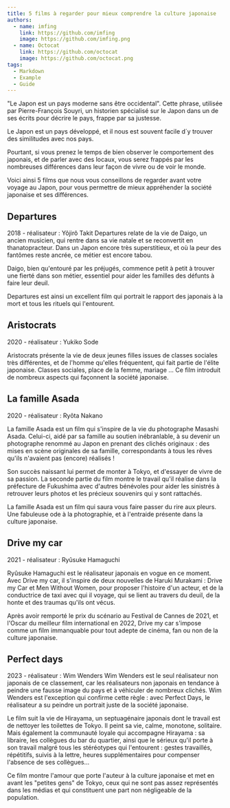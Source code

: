 ```yaml
---
title: 5 films à regarder pour mieux comprendre la culture japonaise
authors:
  - name: imfing
    link: https://github.com/imfing
    image: https://github.com/imfing.png
  - name: Octocat
    link: https://github.com/octocat
    image: https://github.com/octocat.png
tags:
  - Markdown
  - Example
  - Guide
---
```


"Le Japon est un pays moderne sans être occidental". Cette phrase, utilisée par Pierre-François Souyri, un historien spécialisé sur le Japon dans un de ses écrits pour décrire le pays, frappe par sa justesse.

Le Japon est un pays développé, et il nous est souvent facile d´y trouver des similitudes avec nos pays.

Pourtant, si vous prenez le temps de bien observer le comportement des japonais, et de parler avec des locaux, vous serez frappés par les nombreuses différences dans leur façon de vivre ou de voir le monde.

Voici ainsi 5 films que nous vous conseillons de regarder avant votre voyage au Japon, pour vous permettre de mieux appréhender la société japonaise et ses différences.

## Departures

2018 - réalisateur : Yôjirô Takit
Departures relate de la vie de Daigo, un ancien musicien, qui rentre dans sa vie natale et se reconvertit en thanatopracteur. Dans un Japon encore très superstitieux, et où la peur des fantômes reste ancrée, ce métier est encore tabou.

Daigo, bien qu'entouré par les préjugés, commence petit à petit à trouver une fierté dans son métier, essentiel pour aider les familles des défunts à faire leur deuil.

Departures est ainsi un excellent film qui portrait le rapport des japonais à la mort et tous les rituels qui l'entourent.

## Aristocrats

2020 - réalisateur : Yukiko Sode

Aristocrats présente la vie de deux jeunes filles issues de classes sociales très différentes, et de l'homme qu'elles fréquentent, qui fait partie de l'élite japonaise.
Classes sociales, place de la femme, mariage ... Ce film introduit de nombreux aspects qui façonnent la société japonaise.

## La famille Asada

2020 - réalisateur : Ryôta Nakano

La famille Asada est un film qui s'inspire de la vie du photographe Masashi Asada. Celui-ci, aidé par sa famille au soutien inébranlable, à su devenir un photographe renommé au Japon en prenant des clichés originaux : des mises en scène originales de sa famille, correspondants à tous les rêves qu'ils n'avaient pas (encore) réalisés !

Son succès naissant lui permet de monter à Tokyo, et d'essayer de vivre de sa passion. La seconde partie du film montre le travail qu'il réalise dans la préfecture de Fukushima avec d'autres bénévoles pour aider les sinistrés à retrouver leurs photos et les précieux souvenirs qui y sont rattachés.

La famille Asada est un film qui saura vous faire passer du rire aux pleurs. Une fabuleuse ode à la photographie, et à l'entraide présente dans la culture japonaise.  

## Drive my car

2021 - réalisateur : Ryûsuke Hamaguchi

Ryûsuke Hamaguchi est le réalisateur japonais en vogue en ce moment. Avec Drive my car, il s'inspire de deux nouvelles de Haruki Murakami : Drive my Car et Men Without Women, pour proposer l'histoire d'un acteur, et de la conductrice de taxi avec qui il voyage, qui se lient au travers du deuil, de la honte et des traumas qu'ils ont vécus.

Après avoir remporté le prix du scénario au Festival de Cannes de 2021, et l'Oscar du meilleur film international en 2022, Drive my car s'impose comme un film immanquable pour tout adepte de cinéma, fan ou non de la culture japonaise.

## Perfect days

2023 - réalisateur : Wim Wenders
Wim Wenders est le seul réalisateur non japonais de ce classement, car les réalisateurs non japonais en tendance à peindre une fausse image du pays et à véhiculer de nombreux clichés. Wim Wenders est l'exception qui confirme cette règle : avec Perfect Days, le réalisateur a su peindre un portrait juste de la société japonaise.  

Le film suit la vie de Hirayama, un septuagénaire japonais dont le travail est de nettoyer les toilettes de Tokyo. Il peint sa vie, calme, monotone, solitaire. Mais également la communauté loyale qui accompagne Hirayama : sa libraire, les collègues du bar du quartier, ainsi que le sérieux qu'il porte à son travail malgré tous les stéréotypes qui l'entourent : gestes travaillés, répétitifs, suivis à la lettre, heures supplémentaires pour compenser l'absence de ses collègues...

Ce film montre l'amour que porte l'auteur à la culture japonaise et met en avant les "petites gens" de Tokyo, ceux qui ne sont pas assez représentés dans les médias et qui constituent une part non négligeable de la population.
